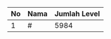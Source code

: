 | No | Nama            | Jumlah Level |
|----|-----------------|--------------|
| 1  | #    |    5984        |
